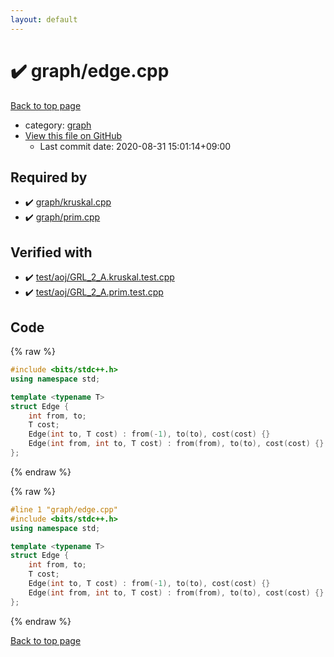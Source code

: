 ```yaml
---
layout: default
---
```


<!-- mathjax config similar to math.stackexchange -->
<script type="text/javascript" async
  src="https://cdnjs.cloudflare.com/ajax/libs/mathjax/2.7.5/MathJax.js?config=TeX-MML-AM_CHTML">
</script>
<script type="text/x-mathjax-config">
  MathJax.Hub.Config({
    TeX: { equationNumbers: { autoNumber: "AMS" }},
    tex2jax: {
      inlineMath: [ ['$','$'] ],
      processEscapes: true
    },
    "HTML-CSS": { matchFontHeight: false },
    displayAlign: "left",
    displayIndent: "2em"
  });
</script>

<script type="text/javascript" src="https://cdnjs.cloudflare.com/ajax/libs/jquery/3.4.1/jquery.min.js"></script>
<script src="https://cdn.jsdelivr.net/npm/jquery-balloon-js@1.1.2/jquery.balloon.min.js" integrity="sha256-ZEYs9VrgAeNuPvs15E39OsyOJaIkXEEt10fzxJ20+2I=" crossorigin="anonymous"></script>
<script type="text/javascript" src="../../assets/js/copy-button.js"></script>
<link rel="stylesheet" href="../../assets/css/copy-button.css" />


# :heavy_check_mark: graph/edge.cpp

<a href="../../index.html">Back to top page</a>

* category: <a href="../../index.html#f8b0b924ebd7046dbfa85a856e4682c8">graph</a>
* <a href="{{ site.github.repository_url }}/blob/master/graph/edge.cpp">View this file on GitHub</a>
    - Last commit date: 2020-08-31 15:01:14+09:00




## Required by

* :heavy_check_mark: <a href="kruskal.cpp.html">graph/kruskal.cpp</a>
* :heavy_check_mark: <a href="prim.cpp.html">graph/prim.cpp</a>


## Verified with

* :heavy_check_mark: <a href="../../verify/test/aoj/GRL_2_A.kruskal.test.cpp.html">test/aoj/GRL_2_A.kruskal.test.cpp</a>
* :heavy_check_mark: <a href="../../verify/test/aoj/GRL_2_A.prim.test.cpp.html">test/aoj/GRL_2_A.prim.test.cpp</a>


## Code

<a id="unbundled"></a>
{% raw %}
```cpp
#include <bits/stdc++.h>
using namespace std;

template <typename T>
struct Edge {
    int from, to;
    T cost;
    Edge(int to, T cost) : from(-1), to(to), cost(cost) {}
    Edge(int from, int to, T cost) : from(from), to(to), cost(cost) {}
};

```
{% endraw %}

<a id="bundled"></a>
{% raw %}
```cpp
#line 1 "graph/edge.cpp"
#include <bits/stdc++.h>
using namespace std;

template <typename T>
struct Edge {
    int from, to;
    T cost;
    Edge(int to, T cost) : from(-1), to(to), cost(cost) {}
    Edge(int from, int to, T cost) : from(from), to(to), cost(cost) {}
};

```
{% endraw %}

<a href="../../index.html">Back to top page</a>


